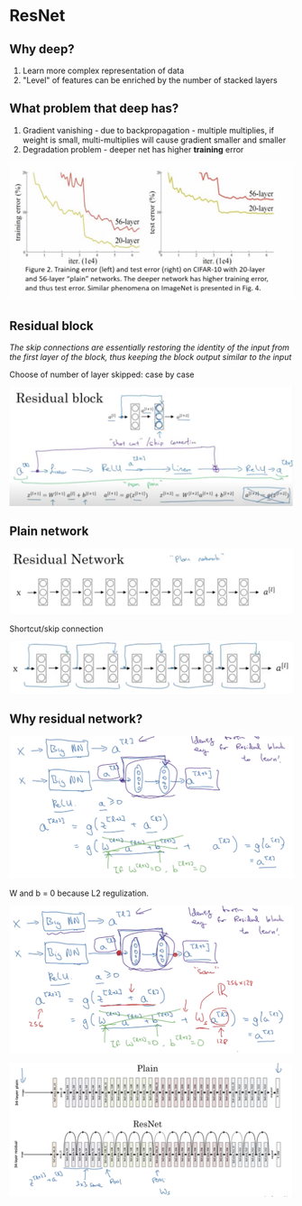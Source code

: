 # ResNet

## Why deep?

1. Learn more complex representation of data
2. "Level" of features can be enriched by the number of stacked layers

## What problem that deep has?

1. Gradient vanishing - due to backpropagation - multiple multiplies, if weight is small, multi-multiplies will cause gradient smaller and smaller
2. Degradation problem - deeper net has higher **training** error

![](<.gitbook/assets/image (3).png>)



## Residual block

_The skip connections are essentially restoring the identity of the input from the first layer of the block, thus keeping the block output similar to the input_

Choose of number of layer skipped: case by case

![](<.gitbook/assets/image (34).png>)



## Plain network

![](<.gitbook/assets/image (13).png>)

Shortcut/skip connection

![](<.gitbook/assets/image (26).png>)



## Why residual network?

![](<.gitbook/assets/image (9).png>)

W and b = 0 because L2 regulization.&#x20;

![](<.gitbook/assets/image (23).png>)

![](<.gitbook/assets/image (30).png>)
